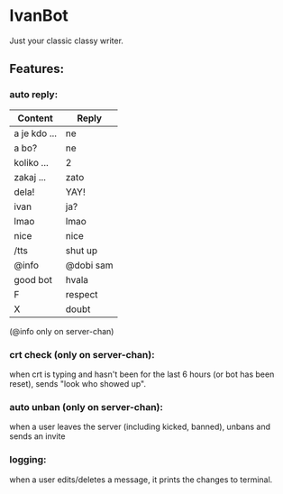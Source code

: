 # IvanBot
Just your classic classy writer.

## Features:

### auto reply:
Content | Reply
--------|------
a je kdo ... | ne
a bo? | ne
koliko ... | 2
zakaj ... | zato
dela! | YAY!
ivan | ja?
lmao | lmao
nice | nice
/tts | shut up
@info | @dobi sam
good bot | hvala
F | respect
X | doubt

(@info only on server-chan)

### crt check (only on server-chan):
when crt is typing and hasn't been for the last 6 hours (or bot has been reset), sends "look who showed up".

### auto unban (only on server-chan):
when a user leaves the server (including kicked, banned), unbans and sends an invite

### logging:
when a user edits/deletes a message, it prints the changes to terminal.
